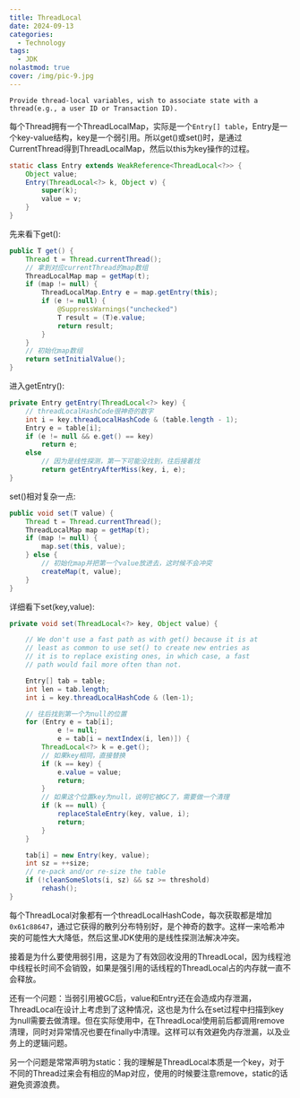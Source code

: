 ```yaml
---
title: ThreadLocal
date: 2024-09-13
categories:
  - Technology
tags:
  - JDK
nolastmod: true
cover: /img/pic-9.jpg
---
```

`Provide thread-local variables, wish to associate state with a thread(e.g., a user ID or Transaction ID).`

每个Thread拥有一个ThreadLocalMap，实际是一个`Entry[] table`，Entry是一个key-value结构，key是一个弱引用。所以get()或set()时，是通过CurrentThread得到ThreadLocalMap，然后以this为key操作的过程。
```java
static class Entry extends WeakReference<ThreadLocal<?>> {
    Object value;
    Entry(ThreadLocal<?> k, Object v) {
        super(k);
        value = v;
    }
}
```
先来看下get():
```java
public T get() {
    Thread t = Thread.currentThread();
    // 拿到对应currentThread的map数组
    ThreadLocalMap map = getMap(t);
    if (map != null) {
        ThreadLocalMap.Entry e = map.getEntry(this);
        if (e != null) {
            @SuppressWarnings("unchecked")
            T result = (T)e.value;
            return result;
        }
    }
    // 初始化map数组
    return setInitialValue();
}
```
进入getEntry():
```java
private Entry getEntry(ThreadLocal<?> key) {
    // threadLocalHashCode很神奇的数字
    int i = key.threadLocalHashCode & (table.length - 1);
    Entry e = table[i];
    if (e != null && e.get() == key)
        return e;
    else
        // 因为是线性探测，第一下可能没找到，往后接着找
        return getEntryAfterMiss(key, i, e);
}
```
set()相对复杂一点:
```java
public void set(T value) {
    Thread t = Thread.currentThread();
    ThreadLocalMap map = getMap(t);
    if (map != null) {
        map.set(this, value);
    } else {
        // 初始化map并把第一个value放进去，这时候不会冲突
        createMap(t, value);
    }
}
```
详细看下set(key,value):
```java
private void set(ThreadLocal<?> key, Object value) {

    // We don't use a fast path as with get() because it is at
    // least as common to use set() to create new entries as
    // it is to replace existing ones, in which case, a fast
    // path would fail more often than not.

    Entry[] tab = table;
    int len = tab.length;
    int i = key.threadLocalHashCode & (len-1);

    // 往后找到第一个为null的位置
    for (Entry e = tab[i];
            e != null;
            e = tab[i = nextIndex(i, len)]) {
        ThreadLocal<?> k = e.get();
        // 如果key相同，直接替换
        if (k == key) {
            e.value = value;
            return;
        }
        // 如果这个位置key为null，说明它被GC了，需要做一个清理
        if (k == null) {
            replaceStaleEntry(key, value, i);
            return;
        }
    }

    tab[i] = new Entry(key, value);
    int sz = ++size;
    // re-pack and/or re-size the table
    if (!cleanSomeSlots(i, sz) && sz >= threshold)
        rehash();
}
```
每个ThreadLocal对象都有一个threadLocalHashCode，每次获取都是增加`0x61c88647`，通过它获得的散列分布特别好，是个神奇的数字。这样一来哈希冲突的可能性大大降低，然后这里JDK使用的是线性探测法解决冲突。

接着是为什么要使用弱引用，这是为了有效回收没用的ThreadLocal，因为线程池中线程长时间不会销毁，如果是强引用的话线程的ThreadLocal占的内存就一直不会释放。

还有一个问题：当弱引用被GC后，value和Entry还在会造成内存泄漏，ThreadLocal在设计上考虑到了这种情况，这也是为什么在set过程中扫描到key为null需要去做清理。但在实际使用中，在ThreadLocal使用前后都调用remove清理，同时对异常情况也要在finally中清理。这样可以有效避免内存泄漏，以及业务上的逻辑问题。

另一个问题是常常声明为static：我的理解是ThreadLocal本质是一个key，对于不同的Thread过来会有相应的Map对应，使用的时候要注意remove，static的话避免资源浪费。
